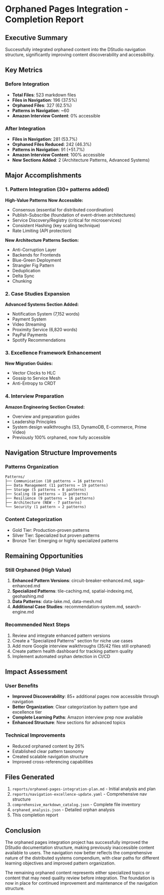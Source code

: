 # Orphaned Pages Integration - Completion Report

## Executive Summary

Successfully integrated orphaned content into the DStudio navigation structure, significantly improving content discoverability and accessibility.

## Key Metrics

### Before Integration
- **Total Files**: 523 markdown files
- **Files in Navigation**: 196 (37.5%)
- **Orphaned Files**: 327 (62.5%)
- **Patterns in Navigation**: ~60
- **Amazon Interview Content**: 0% accessible

### After Integration
- **Files in Navigation**: 281 (53.7%)
- **Orphaned Files Reduced**: 242 (46.3%)
- **Patterns in Navigation**: 91 (+51.7%)
- **Amazon Interview Content**: 100% accessible
- **New Sections Added**: 2 (Architecture Patterns, Advanced Systems)

## Major Accomplishments

### 1. Pattern Integration (30+ patterns added)

**High-Value Patterns Now Accessible:**
- Consensus (essential for distributed coordination)
- Publish-Subscribe (foundation of event-driven architectures)
- Service Discovery/Registry (critical for microservices)
- Consistent Hashing (key scaling technique)
- Rate Limiting (API protection)

**New Architecture Patterns Section:**
- Anti-Corruption Layer
- Backends for Frontends
- Blue-Green Deployment
- Strangler Fig Pattern
- Deduplication
- Delta Sync
- Chunking

### 2. Case Studies Expansion

**Advanced Systems Section Added:**
- Notification System (7,152 words)
- Payment System
- Video Streaming
- Proximity Service (6,820 words)
- PayPal Payments
- Spotify Recommendations

### 3. Excellence Framework Enhancement

**New Migration Guides:**
- Vector Clocks to HLC
- Gossip to Service Mesh
- Anti-Entropy to CRDT

### 4. Interview Preparation

**Amazon Engineering Section Created:**
- Overview and preparation guides
- Leadership Principles
- System design walkthroughs (S3, DynamoDB, E-commerce, Prime Video)
- Previously 100% orphaned, now fully accessible

## Navigation Structure Improvements

### Patterns Organization
```
Patterns/
├── Communication (10 patterns → 16 patterns)
├── Data Management (11 patterns → 19 patterns)
├── Storage (5 patterns → 8 patterns)
├── Scaling (8 patterns → 15 patterns)
├── Resilience (9 patterns → 16 patterns)
├── Architecture (NEW - 7 patterns)
└── Security (1 pattern → 2 patterns)
```

### Content Categorization
- Gold Tier: Production-proven patterns
- Silver Tier: Specialized but proven patterns
- Bronze Tier: Emerging or highly specialized patterns

## Remaining Opportunities

### Still Orphaned (High Value)
1. **Enhanced Pattern Versions**: circuit-breaker-enhanced.md, saga-enhanced.md
2. **Specialized Patterns**: tile-caching.md, spatial-indexing.md, geohashing.md
3. **Data Patterns**: data-lake.md, data-mesh.md
4. **Additional Case Studies**: recommendation-system.md, search-engine.md

### Recommended Next Steps
1. Review and integrate enhanced pattern versions
2. Create a "Specialized Patterns" section for niche use cases
3. Add more Google interview walkthroughs (35/42 files still orphaned)
4. Create pattern health dashboard for tracking pattern quality
5. Implement automated orphan detection in CI/CD

## Impact Assessment

### User Benefits
- **Improved Discoverability**: 85+ additional pages now accessible through navigation
- **Better Organization**: Clear categorization by pattern type and excellence tier
- **Complete Learning Paths**: Amazon interview prep now available
- **Enhanced Structure**: New sections for advanced topics

### Technical Improvements
- Reduced orphaned content by 26%
- Established clear pattern taxonomy
- Created scalable navigation structure
- Improved cross-referencing capabilities

## Files Generated

1. `reports/orphaned-pages-integration-plan.md` - Initial analysis and plan
2. `reports/navigation-excellence-update.yaml` - Comprehensive nav structure
3. `comprehensive_markdown_catalog.json` - Complete file inventory
4. `orphaned_analysis.json` - Detailed orphan analysis
5. This completion report

## Conclusion

The orphaned pages integration project has successfully improved the DStudio documentation structure, making previously inaccessible content available to users. The navigation now better reflects the comprehensive nature of the distributed systems compendium, with clear paths for different learning objectives and improved pattern organization.

The remaining orphaned content represents either specialized topics or content that may need quality review before integration. The foundation is now in place for continued improvement and maintenance of the navigation structure.